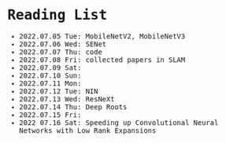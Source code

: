 <span style="font-family:monospace">

# Reading List

* 2022.07.05 Tue: MobileNetV2, MobileNetV3
* 2022.07.06 Wed: SENet
* 2022.07.07 Thu: code
* 2022.07.08 Fri: collected papers in SLAM
* 2022.07.09 Sat:
* 2022.07.10 Sun:
* 2022.07.11 Mon:
* 2022.07.12 Tue: NIN
* 2022.07.13 Wed: ResNeXt
* 2022.07.14 Thu: Deep Roots
* 2022.07.15 Fri:
* 2022 07.16 Sat: Speeding up Convolutional Neural Networks with Low Rank Expansions
